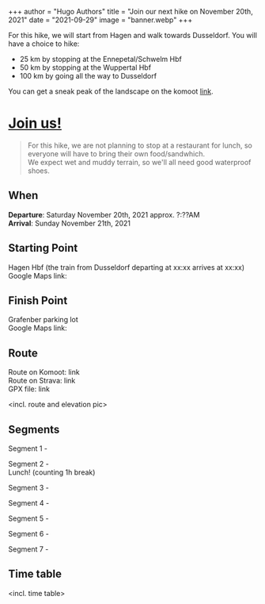 +++
author = "Hugo Authors"
title = "Join our next hike on November 20th, 2021"
date = "2021-09-29"
image = "banner.webp"
+++

For this hike, we will start from Hagen and walk towards Dusseldorf.
You will have a choice to hike:  
- 25 km by stopping at the Ennepetal/Schwelm Hbf
- 50 km by stopping at the Wuppertal Hbf
- 100 km by going all the way to Dusseldorf

You can get a sneak peak of the landscape on the komoot [link](https://www.komoot.com/tour/502046977).

# [Join us!](/join-us/)

> For this hike, we are not planning to stop at a restaurant for lunch, so everyone will have to bring their own food/sandwhich.   
> We expect wet and muddy terrain, so we'll all need good waterproof shoes.
  


## When
**Departure**: Saturday November 20th, 2021 approx. ?:??AM   
**Arrival**: Sunday November 21th, 2021

## Starting Point  
Hagen Hbf (the train from Dusseldorf departing at xx:xx arrives at xx:xx)  
Google Maps link: <here>  

## Finish Point  
Grafenber parking lot  
Google Maps link: 

## Route
Route on Komoot: link  
Route on Strava: link  
GPX file: link  

<incl. route and elevation pic>


## Segments    
Segment 1 -   


Segment 2 -  
Lunch! (counting 1h break)  

Segment 3 -  

Segment 4 -  

Segment 5 -  

Segment 6 -  

Segment 7 -  

## Time table
<incl. time table>  
